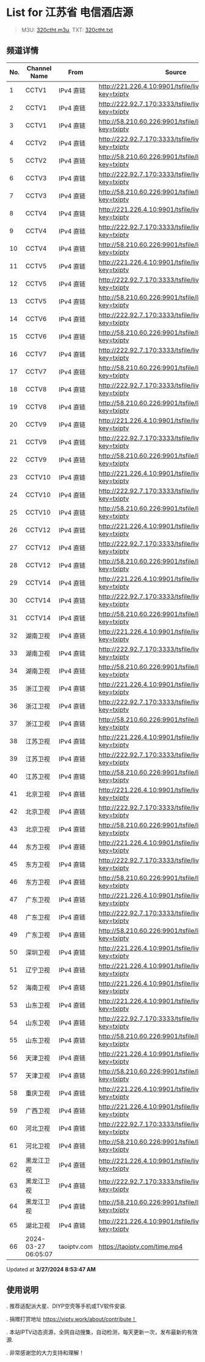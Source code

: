 # List for **江苏省 电信酒店源**

> M3U: [320ctht.m3u](/320ctht.m3u), TXT: [320ctht.txt](/txt/320ctht.txt)

## 频道详情

| No. | Channel Name | From | Source |
| --- | ------------ | ---- | ------ |
| 1 | CCTV1 | IPv4 直链 | <http://221.226.4.10:9901/tsfile/live/0001_1.m3u8?key=txiptv> |
| 2 | CCTV1 | IPv4 直链 | <http://222.92.7.170:3333/tsfile/live/0001_1.m3u8?key=txiptv> |
| 3 | CCTV1 | IPv4 直链 | <http://58.210.60.226:9901/tsfile/live/0001_1.m3u8?key=txiptv> |
| 4 | CCTV2 | IPv4 直链 | <http://222.92.7.170:3333/tsfile/live/0002_1.m3u8?key=txiptv> |
| 5 | CCTV2 | IPv4 直链 | <http://58.210.60.226:9901/tsfile/live/0002_1.m3u8?key=txiptv> |
| 6 | CCTV3 | IPv4 直链 | <http://222.92.7.170:3333/tsfile/live/0003_1.m3u8?key=txiptv> |
| 7 | CCTV3 | IPv4 直链 | <http://58.210.60.226:9901/tsfile/live/0003_1.m3u8?key=txiptv> |
| 8 | CCTV4 | IPv4 直链 | <http://221.226.4.10:9901/tsfile/live/0004_1.m3u8?key=txiptv> |
| 9 | CCTV4 | IPv4 直链 | <http://222.92.7.170:3333/tsfile/live/0004_1.m3u8?key=txiptv> |
| 10 | CCTV4 | IPv4 直链 | <http://58.210.60.226:9901/tsfile/live/0004_1.m3u8?key=txiptv> |
| 11 | CCTV5 | IPv4 直链 | <http://221.226.4.10:9901/tsfile/live/0005_1.m3u8?key=txiptv> |
| 12 | CCTV5 | IPv4 直链 | <http://222.92.7.170:3333/tsfile/live/0005_1.m3u8?key=txiptv> |
| 13 | CCTV5 | IPv4 直链 | <http://58.210.60.226:9901/tsfile/live/0005_1.m3u8?key=txiptv> |
| 14 | CCTV6 | IPv4 直链 | <http://222.92.7.170:3333/tsfile/live/0006_1.m3u8?key=txiptv> |
| 15 | CCTV6 | IPv4 直链 | <http://58.210.60.226:9901/tsfile/live/0006_1.m3u8?key=txiptv> |
| 16 | CCTV7 | IPv4 直链 | <http://222.92.7.170:3333/tsfile/live/0007_1.m3u8?key=txiptv> |
| 17 | CCTV7 | IPv4 直链 | <http://58.210.60.226:9901/tsfile/live/0007_1.m3u8?key=txiptv> |
| 18 | CCTV8 | IPv4 直链 | <http://222.92.7.170:3333/tsfile/live/0008_1.m3u8?key=txiptv> |
| 19 | CCTV8 | IPv4 直链 | <http://58.210.60.226:9901/tsfile/live/0008_1.m3u8?key=txiptv> |
| 20 | CCTV9 | IPv4 直链 | <http://221.226.4.10:9901/tsfile/live/0009_1.m3u8?key=txiptv> |
| 21 | CCTV9 | IPv4 直链 | <http://222.92.7.170:3333/tsfile/live/0009_1.m3u8?key=txiptv> |
| 22 | CCTV9 | IPv4 直链 | <http://58.210.60.226:9901/tsfile/live/0009_1.m3u8?key=txiptv> |
| 23 | CCTV10 | IPv4 直链 | <http://221.226.4.10:9901/tsfile/live/0010_1.m3u8?key=txiptv> |
| 24 | CCTV10 | IPv4 直链 | <http://222.92.7.170:3333/tsfile/live/0010_1.m3u8?key=txiptv> |
| 25 | CCTV10 | IPv4 直链 | <http://58.210.60.226:9901/tsfile/live/0010_1.m3u8?key=txiptv> |
| 26 | CCTV12 | IPv4 直链 | <http://221.226.4.10:9901/tsfile/live/0012_1.m3u8?key=txiptv> |
| 27 | CCTV12 | IPv4 直链 | <http://222.92.7.170:3333/tsfile/live/0012_1.m3u8?key=txiptv> |
| 28 | CCTV12 | IPv4 直链 | <http://58.210.60.226:9901/tsfile/live/0012_1.m3u8?key=txiptv> |
| 29 | CCTV14 | IPv4 直链 | <http://221.226.4.10:9901/tsfile/live/0014_1.m3u8?key=txiptv> |
| 30 | CCTV14 | IPv4 直链 | <http://222.92.7.170:3333/tsfile/live/0014_1.m3u8?key=txiptv> |
| 31 | CCTV14 | IPv4 直链 | <http://58.210.60.226:9901/tsfile/live/0014_1.m3u8?key=txiptv> |
| 32 | 湖南卫视 | IPv4 直链 | <http://221.226.4.10:9901/tsfile/live/1016_1.m3u8?key=txiptv> |
| 33 | 湖南卫视 | IPv4 直链 | <http://222.92.7.170:3333/tsfile/live/0128_1.m3u8?key=txiptv> |
| 34 | 湖南卫视 | IPv4 直链 | <http://58.210.60.226:9901/tsfile/live/0128_1.m3u8?key=txiptv> |
| 35 | 浙江卫视 | IPv4 直链 | <http://221.226.4.10:9901/tsfile/live/1018_1.m3u8?key=txiptv> |
| 36 | 浙江卫视 | IPv4 直链 | <http://222.92.7.170:3333/tsfile/live/0124_1.m3u8?key=txiptv> |
| 37 | 浙江卫视 | IPv4 直链 | <http://58.210.60.226:9901/tsfile/live/0124_1.m3u8?key=txiptv> |
| 38 | 江苏卫视 | IPv4 直链 | <http://221.226.4.10:9901/tsfile/live/1006_1.m3u8?key=txiptv> |
| 39 | 江苏卫视 | IPv4 直链 | <http://222.92.7.170:3333/tsfile/live/0127_1.m3u8?key=txiptv> |
| 40 | 江苏卫视 | IPv4 直链 | <http://58.210.60.226:9901/tsfile/live/0127_1.m3u8?key=txiptv> |
| 41 | 北京卫视 | IPv4 直链 | <http://221.226.4.10:9901/tsfile/live/1012_1.m3u8?key=txiptv> |
| 42 | 北京卫视 | IPv4 直链 | <http://222.92.7.170:3333/tsfile/live/0122_1.m3u8?key=txiptv> |
| 43 | 北京卫视 | IPv4 直链 | <http://58.210.60.226:9901/tsfile/live/0122_1.m3u8?key=txiptv> |
| 44 | 东方卫视 | IPv4 直链 | <http://221.226.4.10:9901/tsfile/live/1013_1.m3u8?key=txiptv> |
| 45 | 东方卫视 | IPv4 直链 | <http://222.92.7.170:3333/tsfile/live/0107_1.m3u8?key=txiptv> |
| 46 | 东方卫视 | IPv4 直链 | <http://58.210.60.226:9901/tsfile/live/0107_1.m3u8?key=txiptv> |
| 47 | 广东卫视 | IPv4 直链 | <http://221.226.4.10:9901/tsfile/live/1022_1.m3u8?key=txiptv> |
| 48 | 广东卫视 | IPv4 直链 | <http://222.92.7.170:3333/tsfile/live/0125_1.m3u8?key=txiptv> |
| 49 | 广东卫视 | IPv4 直链 | <http://58.210.60.226:9901/tsfile/live/0125_1.m3u8?key=txiptv> |
| 50 | 深圳卫视 | IPv4 直链 | <http://221.226.4.10:9901/tsfile/live/1023_1.m3u8?key=txiptv> |
| 51 | 辽宁卫视 | IPv4 直链 | <http://221.226.4.10:9901/tsfile/live/1020_1.m3u8?key=txiptv> |
| 52 | 海南卫视 | IPv4 直链 | <http://221.226.4.10:9901/tsfile/live/1025_1.m3u8?key=txiptv> |
| 53 | 山东卫视 | IPv4 直链 | <http://221.226.4.10:9901/tsfile/live/1021_1.m3u8?key=txiptv> |
| 54 | 山东卫视 | IPv4 直链 | <http://222.92.7.170:3333/tsfile/live/0131_1.m3u8?key=txiptv> |
| 55 | 山东卫视 | IPv4 直链 | <http://58.210.60.226:9901/tsfile/live/0131_1.m3u8?key=txiptv> |
| 56 | 天津卫视 | IPv4 直链 | <http://221.226.4.10:9901/tsfile/live/1014_1.m3u8?key=txiptv> |
| 57 | 天津卫视 | IPv4 直链 | <http://58.210.60.226:9901/tsfile/live/0135_1.m3u8?key=txiptv> |
| 58 | 重庆卫视 | IPv4 直链 | <http://221.226.4.10:9901/tsfile/live/1015_1.m3u8?key=txiptv> |
| 59 | 广西卫视 | IPv4 直链 | <http://221.226.4.10:9901/tsfile/live/1024_1.m3u8?key=txiptv> |
| 60 | 河北卫视 | IPv4 直链 | <http://222.92.7.170:3333/tsfile/live/0117_1.m3u8?key=txiptv> |
| 61 | 河北卫视 | IPv4 直链 | <http://58.210.60.226:9901/tsfile/live/0117_1.m3u8?key=txiptv> |
| 62 | 黑龙江卫视 | IPv4 直链 | <http://221.226.4.10:9901/tsfile/live/1019_1.m3u8?key=txiptv> |
| 63 | 黑龙江卫视 | IPv4 直链 | <http://222.92.7.170:3333/tsfile/live/0143_1.m3u8?key=txiptv> |
| 64 | 黑龙江卫视 | IPv4 直链 | <http://58.210.60.226:9901/tsfile/live/0143_1.m3u8?key=txiptv> |
| 65 | 湖北卫视 | IPv4 直链 | <http://221.226.4.10:9901/tsfile/live/1017_1.m3u8?key=txiptv> |
| 66 | 2024-03-27 06:05:07 | taoiptv.com | <https://taoiptv.com/time.mp4> |

Updated at **3/27/2024 8:53:47 AM**

## 使用说明

. 推荐适配派大星、DIYP空壳等手机或TV软件安装.

. 捐赠打赏地址 https://viptv.work/about/contribute！

. 本站IPTV动态资源，全网自动搜集，自动检测，每天更新一次，发布最新的有效源.

. 非常感谢您的大力支持和理解！